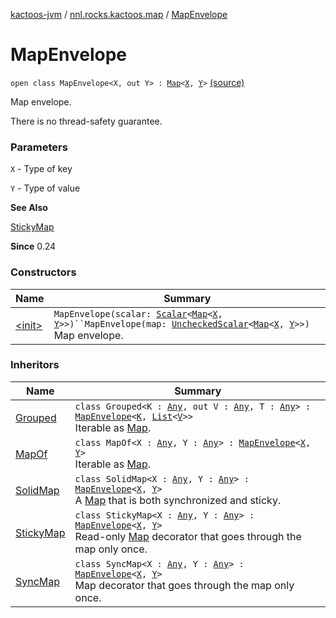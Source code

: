 [kactoos-jvm](../../index.md) / [nnl.rocks.kactoos.map](../index.md) / [MapEnvelope](./index.md)

# MapEnvelope

`open class MapEnvelope<X, out Y> : `[`Map`](https://kotlinlang.org/api/latest/jvm/stdlib/kotlin.collections/-map/index.html)`<`[`X`](index.md#X)`, `[`Y`](index.md#Y)`>` [(source)](https://github.com/neonailol/kactoos/blob/master/kactoos-jvm/src/main/kotlin/nnl/rocks/kactoos/map/MapEnvelope.kt#L19)

Map envelope.

There is no thread-safety guarantee.

### Parameters

`X` - Type of key

`Y` - Type of value

**See Also**

[StickyMap](../-sticky-map/index.md)

**Since**
0.24

### Constructors

| Name | Summary |
|---|---|
| [&lt;init&gt;](-init-.md) | `MapEnvelope(scalar: `[`Scalar`](../../nnl.rocks.kactoos/-scalar/index.md)`<`[`Map`](https://kotlinlang.org/api/latest/jvm/stdlib/kotlin.collections/-map/index.html)`<`[`X`](index.md#X)`, `[`Y`](index.md#Y)`>>)``MapEnvelope(map: `[`UncheckedScalar`](../../nnl.rocks.kactoos.scalar/-unchecked-scalar/index.md)`<`[`Map`](https://kotlinlang.org/api/latest/jvm/stdlib/kotlin.collections/-map/index.html)`<`[`X`](index.md#X)`, `[`Y`](index.md#Y)`>>)`<br>Map envelope. |

### Inheritors

| Name | Summary |
|---|---|
| [Grouped](../-grouped/index.md) | `class Grouped<K : `[`Any`](https://kotlinlang.org/api/latest/jvm/stdlib/kotlin/-any/index.html)`, out V : `[`Any`](https://kotlinlang.org/api/latest/jvm/stdlib/kotlin/-any/index.html)`, T : `[`Any`](https://kotlinlang.org/api/latest/jvm/stdlib/kotlin/-any/index.html)`> : `[`MapEnvelope`](./index.md)`<`[`K`](../-grouped/index.md#K)`, `[`List`](https://kotlinlang.org/api/latest/jvm/stdlib/kotlin.collections/-list/index.html)`<`[`V`](../-grouped/index.md#V)`>>`<br>Iterable as [Map](https://kotlinlang.org/api/latest/jvm/stdlib/kotlin.collections/-map/index.html). |
| [MapOf](../-map-of/index.md) | `class MapOf<X : `[`Any`](https://kotlinlang.org/api/latest/jvm/stdlib/kotlin/-any/index.html)`, Y : `[`Any`](https://kotlinlang.org/api/latest/jvm/stdlib/kotlin/-any/index.html)`> : `[`MapEnvelope`](./index.md)`<`[`X`](../-map-of/index.md#X)`, `[`Y`](../-map-of/index.md#Y)`>`<br>Iterable as [Map](https://kotlinlang.org/api/latest/jvm/stdlib/kotlin.collections/-map/index.html). |
| [SolidMap](../-solid-map/index.md) | `class SolidMap<X : `[`Any`](https://kotlinlang.org/api/latest/jvm/stdlib/kotlin/-any/index.html)`, Y : `[`Any`](https://kotlinlang.org/api/latest/jvm/stdlib/kotlin/-any/index.html)`> : `[`MapEnvelope`](./index.md)`<`[`X`](../-solid-map/index.md#X)`, `[`Y`](../-solid-map/index.md#Y)`>`<br>A [Map](https://kotlinlang.org/api/latest/jvm/stdlib/kotlin.collections/-map/index.html) that is both synchronized and sticky. |
| [StickyMap](../-sticky-map/index.md) | `class StickyMap<X : `[`Any`](https://kotlinlang.org/api/latest/jvm/stdlib/kotlin/-any/index.html)`, Y : `[`Any`](https://kotlinlang.org/api/latest/jvm/stdlib/kotlin/-any/index.html)`> : `[`MapEnvelope`](./index.md)`<`[`X`](../-sticky-map/index.md#X)`, `[`Y`](../-sticky-map/index.md#Y)`>`<br>Read-only [Map](https://kotlinlang.org/api/latest/jvm/stdlib/kotlin.collections/-map/index.html) decorator that goes through the map only once. |
| [SyncMap](../-sync-map/index.md) | `class SyncMap<X : `[`Any`](https://kotlinlang.org/api/latest/jvm/stdlib/kotlin/-any/index.html)`, Y : `[`Any`](https://kotlinlang.org/api/latest/jvm/stdlib/kotlin/-any/index.html)`> : `[`MapEnvelope`](./index.md)`<`[`X`](../-sync-map/index.md#X)`, `[`Y`](../-sync-map/index.md#Y)`>`<br>Map decorator that goes through the map only once. |
